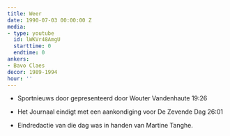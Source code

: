 ```yaml
---
title: Weer
date: 1990-07-03 00:00:00 Z
media:
- type: youtube
  id: lWKVr48AmgU
  starttime: 0
  endtime: 0
ankers:
- Bavo Claes
decor: 1989-1994
hour: ''
---
```


* Sportnieuws door gepresenteerd door Wouter Vandenhaute <span class="moment-inline seek" data-sec="1166">19:26</span>

* Het Journaal eindigt met een aankondiging voor De Zevende Dag <span class="moment-inline seek" data-sec="1561">26:01</span>

* Eindredactie van die dag was in handen van Martine Tanghe.
